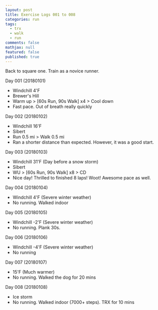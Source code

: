 ```yaml
---
layout: post
title: Exercise Logs 001 to 008
categories: run
tags: 
  - trx
  - walk
  - run
comments: false
mathjax: null
featured: false
published: true
---
```


Back to square one. Train as a novice runner.

Day 001 (20180101)
- Windchill 4'F
- Brewer's Hill
- Warm up > [60s Run, 90s Walk] x4 > Cool down
- Fast pace. Out of breath really quickly

Day 002 (20180102)
- Windchill 16'F
- Sibert
- Run 0.5 mi > Walk 0.5 mi
- Ran a shorter distance than expected. However, it was a good start.

Day 003 (20180103)
- Windchill 31'F (Day before a snow storm)
- Sibert
- WU > [60s Run, 90s Walk] x8 > CD
- Nice day! Thrilled to finished 8 laps! Woot! Awesome pace as well.

Day 004 (20180104)
- Windchill 4'F (Severe winter weather)
- No running. Walked indoor

Day 005 (20180105)
- Windchill -2'F (Severe winter weather)
- No running. Plank 30s.

Day 006 (20180106)
- Windchill -4'F (Severe winter weather)
- No running

Day 007 (20180107)
- 15'F (Much warmer)
- No running. Walked the dog for 20 mins

Day 008 (20180108)
- Ice storm
- No running. Walked indoor (7000+ steps). TRX for 10 mins

